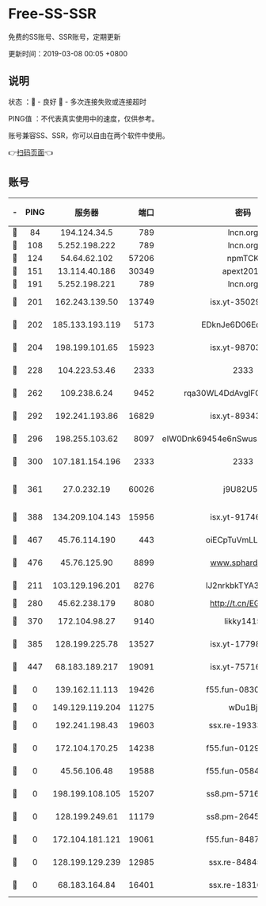 # Free-SS-SSR

免费的SS账号、SSR账号，定期更新

更新时间：2019-03-08 00:05 +0800

## 说明

状态     ：🙂 - 良好 🙁 - 多次连接失败或连接超时

PING值   ：不代表真实使用中的速度，仅供参考。

账号兼容SS、SSR，你可以自由在两个软件中使用。

👉[扫码页面](https://liesauer.github.io/Free-SS-SSR/)👈

## 账号

|-|PING|服务器|端口|密码|加密方式|区域|
|:----:|:----:|:-----:|-----:|:----:|:----:|:----:|
|🙂|84|194.124.34.5|789|lncn.org|rc4|JP|
|🙂|108|5.252.198.222|789|lncn.org|rc4|JP|
|🙂|124|54.64.62.102|57206|npmTCK|rc4-md5|JP|
|🙂|151|13.114.40.186|30349|apext2019|chacha20|JP|
|🙂|191|5.252.198.221|789|lncn.org|rc4|JP|
|🙂|201|162.243.139.50|13749|isx.yt-35029494|aes-256-cfb|US|
|🙂|202|185.133.193.119|5173|EDknJe6D06EoWDaw|aes-256-cfb|US|
|🙂|204|198.199.101.65|15923|isx.yt-98703063|aes-256-cfb|US|
|🙂|228|104.223.53.46|2333|2333|aes-256-cfb|US|
|🙂|262|109.238.6.24|9452|rqa30WL4DdAvgIFG6Fs3znzTa|aes-256-cfb|FR|
|🙂|292|192.241.193.86|16829|isx.yt-89343714|aes-256-cfb|US|
|🙂|296|198.255.103.62|8097|eIW0Dnk69454e6nSwuspv9DmS201tQ0D|aes-256-cfb|US|
|🙂|300|107.181.154.196|2333|2333|aes-256-cfb|US|
|🙂|361|27.0.232.19|60026|j9U82U53|xchacha20-ietf-poly1305|HK|
|🙂|388|134.209.104.143|15956|isx.yt-91746156|aes-256-cfb|SG|
|🙂|467|45.76.114.190|443|oiECpTuVmLLxk4Ts|aes-256-cfb|AU|
|🙂|476|45.76.125.90|8899|www.sphard.com|aes-256-cfb|AU|
|🙂|211|103.129.196.201|8276|lJ2nrkbkTYA30wv0|aes-256-cfb|US|
|🙂|280|45.62.238.179|8080|http://t.cn/EGJIyrl|rc4-md5|CA|
|🙂|370|172.104.98.27|9140|likky1415|aes-256-cfb|JP|
|🙂|385|128.199.225.78|13527|isx.yt-17798772|aes-256-cfb|SG|
|🙁|447|68.183.189.217|19091|isx.yt-75716228|aes-256-cfb|SG|
|🙁|0|139.162.11.113|19426|f55.fun-08309291|aes-256-cfb|SG|
|🙁|0|149.129.119.204|11275|wDu1Bj|rc4-md5|HK|
|🙁|0|192.241.198.43|19603|ssx.re-19333093|aes-256-cfb|US|
|🙁|0|172.104.170.25|14238|f55.fun-01292218|aes-256-cfb|SG|
|🙁|0|45.56.106.48|19588|f55.fun-05844532|aes-256-cfb|US|
|🙁|0|198.199.108.105|15207|ss8.pm-57164721|aes-256-cfb|US|
|🙁|0|128.199.249.61|11179|ss8.pm-26454231|aes-256-cfb|SG|
|🙁|0|172.104.181.121|19061|f55.fun-84870600|aes-256-cfb|SG|
|🙁|0|128.199.129.239|12985|ssx.re-84845857|aes-256-cfb|SG|
|🙁|0|68.183.164.84|16401|ssx.re-18316811|aes-256-cfb|US|
